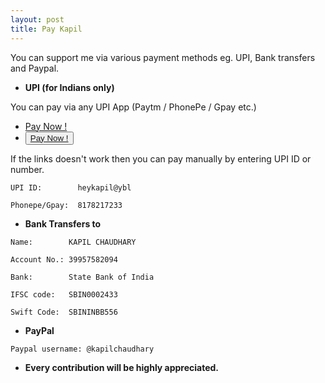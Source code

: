 ```yaml
---
layout: post
title: Pay Kapil
---
```


You can support me via various payment methods eg. UPI, Bank transfers and Paypal.

+ **UPI (for Indians only)**

You can pay via any UPI App (Paytm / PhonePe / Gpay etc.)
   + <a href="upi://pay?pa=k-c@sbi&amp;pn=Kapil Chaudhary&amp;cu=INR" class="upi-pay1">Pay Now !</a>
   + <button><a href="upi://pay?pa=kapilin@ibl&amp;pn=Kapil Chaudhary&amp;cu=INR" class="upi-pay1">Pay Now !</a></button>

If the links doesn't work then you can pay manually by entering UPI ID or number.

```
UPI ID:        heykapil@ybl
```

```
Phonepe/Gpay:  8178217233
```


+ **Bank Transfers to**

```
Name:        KAPIL CHAUDHARY
```
```
Account No.: 39957582094
```
```
Bank:        State Bank of India
```
```
IFSC code:   SBIN0002433
```
```
Swift Code:  SBININBB556
```

+ **PayPal**

```
Paypal username: @kapilchaudhary
```



+ **Every contribution will be highly appreciated.**
